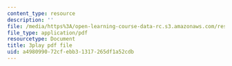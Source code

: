 ```yaml
---
content_type: resource
description: ''
file: /media/https%3A/open-learning-course-data-rc.s3.amazonaws.com/res-ll-005-mathematics-of-big-data-and-machine-learning-january-iap-2020/a498099072cfebb31317265df1a52cdb_P5SjikeOHr0.pdf
file_type: application/pdf
resourcetype: Document
title: 3play pdf file
uid: a4980990-72cf-ebb3-1317-265df1a52cdb
---
```

